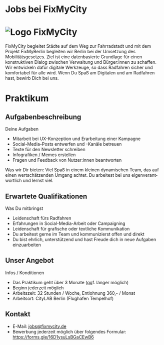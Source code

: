# Jobs bei FixMyCity

# ![Logo FixMyCity](./FixMyCity_positiv_300px.png)

FixMyCity begleitet Städte auf dem Weg zur Fahrradstadt und mit dem Projekt FixMyBerlin begleiten wir Berlin bei der Umsetzung des Mobilitätsgesetzes. Ziel ist eine datenbasierte Grundlage für einen konstruktiven Dialog zwischen Verwaltung und Bürger:innen zu schaffen. Wir entwickeln dafür digitale Werkzeuge, so dass Radfahren sicher und komfortabel für alle wird. Wenn Du Spaß am Digitalen und am Radfahren hast, bewirb Dich bei uns.

# Praktikum

## Auf­ga­ben­be­sch­rei­bung

Deine Auf­ga­ben

- Mit­ar­beit bei UX-Kon­zep­tion und Erar­bei­tung einer Kam­pa­gne
- Social-Media-Posts ent­wer­fen und -Kanäle betreuen
- Texte für den News­let­ter schrei­ben
- Info­gra­fi­ken / Memes erstel­len
- Fra­gen und Feed­back von Nut­zer:innen beant­wor­ten

Was wir Dir bie­ten: Viel Spaß in einem klei­nen dyna­mi­schen Team, das auf einen wert­schät­zen­den Umgang ach­tet. Du arbei­test bei uns eigen­ver­ant­wort­lich und lernst viel.

## Er­war­te­te Qua­li­fi­ka­tio­nen

Was Du mit­bringst

- Lei­den­schaft fürs Rad­fah­ren
- Erfah­run­gen in Social-Media-Arbeit oder Cam­pai­gning
- Lei­den­schaft für gra­fi­sche oder text­li­che Kom­mu­ni­ka­tion
- Du arbei­test gerne im Team und kom­mu­ni­zierst offen und direkt
- Du bist ehr­lich, unter­stüt­zend und hast Freude dich in neue Auf­ga­ben ein­zu­ar­bei­ten

## Un­ser An­ge­bot

Infos / Kon­di­tio­nen

- Das Prak­ti­kum geht über 3 Monate (ggf. län­ger möglich)
- Beginn jederzeit möglich
- Arbeits­zeit: 32 Stun­den / Woche, Ent­loh­nung 360,- / Monat
- Arbeits­ort: City­LAB Ber­lin (Flug­ha­fen Tem­pel­hof)

## Kontakt

- E-Mail: [jobs@fixmycity.de](mailto:jobs@fixmycity.de)
- Bewer­bung jederzeit möglich über fol­gen­des For­mu­lar: https://forms.gle/16D1ysuLsBGaCEwB6

